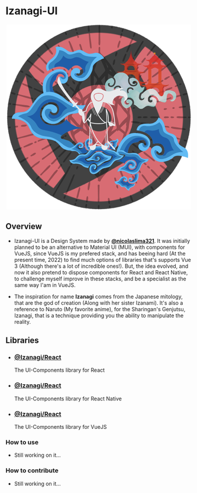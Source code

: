 # **Izanagi-UI**

<p align="center">
  <img src="./Izanagi-UI.png">
</p>

## Overview

- Izanagi-UI is a Design System made by [**@nicolaslima321**](https://github.com/nicolaslima321). It was initially planned to be an alternative to Material UI (MUI), with components for VueJS, since VueJS is my prefered stack, and has beeing hard (At the present time, 2022) to find much options of libraries that's supports Vue 3 (Although there's a lot of incredible ones!). But, the idea evolved, and now it also pretend to dispose components for React and React Native, to challenge myself improve in these stacks, and be a specialist as the same way I'am in VueJS.

- The inspiration for name **Izanagi** comes from the Japanese mitology, that are the god of creation (Along with her sister Izanami). It's also a reference to Naruto (My favorite anime), for the Sharingan's Genjutsu, Izanagi, that is a technique providing you the ability to manipulate the reality.

## Libraries

- ### [**@Izanagi/React**](packages/react/README.md)
  The UI-Components library for React

- ### [**@Izanagi/React**](packages/react-native/README.md)
  The UI-Components library for React Native

- ### [**@Izanagi/React**](packages/vue/README.md)
  The UI-Components library for VueJS

### How to use

- Still working on it...

### How to contribute

- Still working on it...
